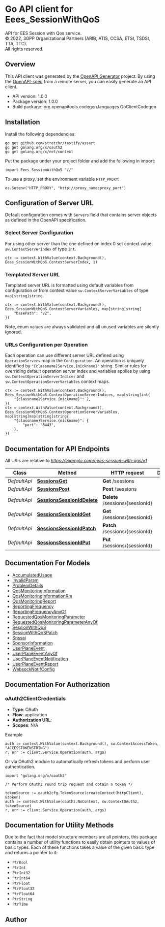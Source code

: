 # Go API client for Eees_SessionWithQoS

API for EES Session with Qos service.  
© 2022, 3GPP Organizational Partners (ARIB, ATIS, CCSA, ETSI, TSDSI, TTA, TTC).  
All rights reserved.


## Overview
This API client was generated by the [OpenAPI Generator](https://openapi-generator.tech) project.  By using the [OpenAPI-spec](https://www.openapis.org/) from a remote server, you can easily generate an API client.

- API version: 1.0.0
- Package version: 1.0.0
- Build package: org.openapitools.codegen.languages.GoClientCodegen

## Installation

Install the following dependencies:

```shell
go get github.com/stretchr/testify/assert
go get golang.org/x/oauth2
go get golang.org/x/net/context
```

Put the package under your project folder and add the following in import:

```golang
import Eees_SessionWithQoS "//"
```

To use a proxy, set the environment variable `HTTP_PROXY`:

```golang
os.Setenv("HTTP_PROXY", "http://proxy_name:proxy_port")
```

## Configuration of Server URL

Default configuration comes with `Servers` field that contains server objects as defined in the OpenAPI specification.

### Select Server Configuration

For using other server than the one defined on index 0 set context value `sw.ContextServerIndex` of type `int`.

```golang
ctx := context.WithValue(context.Background(), Eees_SessionWithQoS.ContextServerIndex, 1)
```

### Templated Server URL

Templated server URL is formatted using default variables from configuration or from context value `sw.ContextServerVariables` of type `map[string]string`.

```golang
ctx := context.WithValue(context.Background(), Eees_SessionWithQoS.ContextServerVariables, map[string]string{
	"basePath": "v2",
})
```

Note, enum values are always validated and all unused variables are silently ignored.

### URLs Configuration per Operation

Each operation can use different server URL defined using `OperationServers` map in the `Configuration`.
An operation is uniquely identified by `"{classname}Service.{nickname}"` string.
Similar rules for overriding default operation server index and variables applies by using `sw.ContextOperationServerIndices` and `sw.ContextOperationServerVariables` context maps.

```golang
ctx := context.WithValue(context.Background(), Eees_SessionWithQoS.ContextOperationServerIndices, map[string]int{
	"{classname}Service.{nickname}": 2,
})
ctx = context.WithValue(context.Background(), Eees_SessionWithQoS.ContextOperationServerVariables, map[string]map[string]string{
	"{classname}Service.{nickname}": {
		"port": "8443",
	},
})
```

## Documentation for API Endpoints

All URIs are relative to *https://example.com/eees-session-with-qos/v1*

Class | Method | HTTP request | Description
------------ | ------------- | ------------- | -------------
*DefaultApi* | [**SessionsGet**](docs/DefaultApi.md#sessionsget) | **Get** /sessions | 
*DefaultApi* | [**SessionsPost**](docs/DefaultApi.md#sessionspost) | **Post** /sessions | 
*DefaultApi* | [**SessionsSessionIdDelete**](docs/DefaultApi.md#sessionssessioniddelete) | **Delete** /sessions/{sessionId} | 
*DefaultApi* | [**SessionsSessionIdGet**](docs/DefaultApi.md#sessionssessionidget) | **Get** /sessions/{sessionId} | 
*DefaultApi* | [**SessionsSessionIdPatch**](docs/DefaultApi.md#sessionssessionidpatch) | **Patch** /sessions/{sessionId} | 
*DefaultApi* | [**SessionsSessionIdPut**](docs/DefaultApi.md#sessionssessionidput) | **Put** /sessions/{sessionId} | 


## Documentation For Models

 - [AccumulatedUsage](docs/AccumulatedUsage.md)
 - [InvalidParam](docs/InvalidParam.md)
 - [ProblemDetails](docs/ProblemDetails.md)
 - [QosMonitoringInformation](docs/QosMonitoringInformation.md)
 - [QosMonitoringInformationRm](docs/QosMonitoringInformationRm.md)
 - [QosMonitoringReport](docs/QosMonitoringReport.md)
 - [ReportingFrequency](docs/ReportingFrequency.md)
 - [ReportingFrequencyAnyOf](docs/ReportingFrequencyAnyOf.md)
 - [RequestedQosMonitoringParameter](docs/RequestedQosMonitoringParameter.md)
 - [RequestedQosMonitoringParameterAnyOf](docs/RequestedQosMonitoringParameterAnyOf.md)
 - [SessionWithQoS](docs/SessionWithQoS.md)
 - [SessionWithQoSPatch](docs/SessionWithQoSPatch.md)
 - [Snssai](docs/Snssai.md)
 - [SponsorInformation](docs/SponsorInformation.md)
 - [UserPlaneEvent](docs/UserPlaneEvent.md)
 - [UserPlaneEventAnyOf](docs/UserPlaneEventAnyOf.md)
 - [UserPlaneEventNotification](docs/UserPlaneEventNotification.md)
 - [UserPlaneEventReport](docs/UserPlaneEventReport.md)
 - [WebsockNotifConfig](docs/WebsockNotifConfig.md)


## Documentation For Authorization



### oAuth2ClientCredentials


- **Type**: OAuth
- **Flow**: application
- **Authorization URL**: 
- **Scopes**: N/A

Example

```golang
auth := context.WithValue(context.Background(), sw.ContextAccessToken, "ACCESSTOKENSTRING")
r, err := client.Service.Operation(auth, args)
```

Or via OAuth2 module to automatically refresh tokens and perform user authentication.

```golang
import "golang.org/x/oauth2"

/* Perform OAuth2 round trip request and obtain a token */

tokenSource := oauth2cfg.TokenSource(createContext(httpClient), &token)
auth := context.WithValue(oauth2.NoContext, sw.ContextOAuth2, tokenSource)
r, err := client.Service.Operation(auth, args)
```


## Documentation for Utility Methods

Due to the fact that model structure members are all pointers, this package contains
a number of utility functions to easily obtain pointers to values of basic types.
Each of these functions takes a value of the given basic type and returns a pointer to it:

* `PtrBool`
* `PtrInt`
* `PtrInt32`
* `PtrInt64`
* `PtrFloat`
* `PtrFloat32`
* `PtrFloat64`
* `PtrString`
* `PtrTime`

## Author



